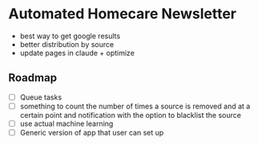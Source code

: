 # Automated Homecare Newsletter

- best way to get google results
- better distribution by source
- update pages in claude + optimize

## Roadmap

- [ ] Queue tasks
- [ ] something to count the number of times a source is removed and at a certain point and notification with the option to blacklist the source
- [ ] use actual machine learning
- [ ] Generic version of app that user can set up
